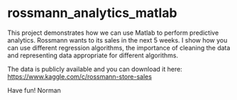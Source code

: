 # rossmann_analytics_matlab
This project demonstrates how we can use Matlab to perform predictive analytics. Rossmann wants to its sales in the next 5 weeks. I show how you can use different regression algorithms, the importance of cleaning the data and representing data appropriate for different algorithms.

The data is publicly available and you can download it here: https://www.kaggle.com/c/rossmann-store-sales

Have fun!
Norman
